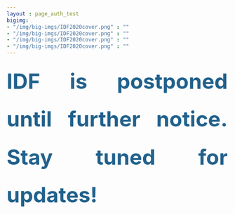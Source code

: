 ```yaml
---
layout : page_auth_test
bigimg:
- "/img/big-imgs/IDF2020cover.png" : ""
- "/img/big-imgs/IDF2020cover.png" : ""
- "/img/big-imgs/IDF2020cover.png" : ""
- "/img/big-imgs/IDF2020cover.png" : ""
---
```

<body style="font-serif;line-height:1.8">
   <div align="center">
   </div>
   <div style="text-align: justify;"><b><font color="#21618C" size="20px">IDF is postponed until further notice. Stay tuned for updates!</font></b></div>
</body>
